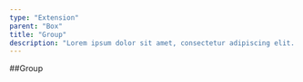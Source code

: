 ```yaml
---
type: "Extension"
parent: "Box"
title: "Group"
description: "Lorem ipsum dolor sit amet, consectetur adipiscing elit. Nunc tempus laoreet leo sit amet iaculis."
---
```


##Group

<demo>
  <demovanilla src="inline/extension/box/group">
  </demovanilla>
</demo>


<demo>
  <demovanilla src="inline/extension/box/group-responsive">
  </demovanilla>
</demo>
